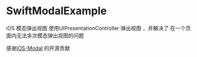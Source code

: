 # SwiftModalExample
iOS 模态弹出视图 
使用UIPresentationController 弹出视图 ，并解决了 在一个页面内无法多次模态弹出视图的问题 

感谢[iOS-Modal](https://github.com/xiaopin/iOS-Modal) 的开源贡献

